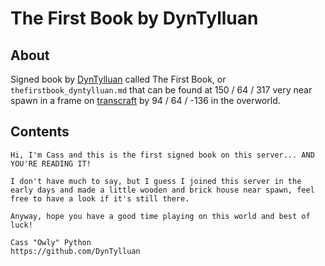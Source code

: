 # The First Book by DynTylluan

## About
Signed book by [DynTylluan](https://namemc.com/profile/DynTylluan.1) called The First Book, or `thefirstbook_dyntylluan.md` that can be found at 150 / 64 / 317 very near spawn in a frame on [transcraft](http://transcraft.xyz) by 94 / 64 / -136 in the overworld.

## Contents
```
Hi, I'm Cass and this is the first signed book on this server... AND YOU'RE READING IT!

I don't have much to say, but I guess I joined this server in the early days and made a little wooden and brick house near spawn, feel free to have a look if it's still there.

Anyway, hope you have a good time playing on this world and best of luck!

Cass "Owly" Python
https://github.com/DynTylluan
```